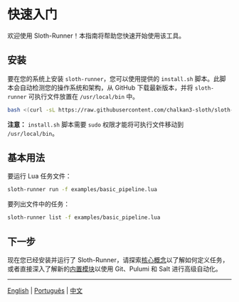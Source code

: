 # 快速入门

欢迎使用 Sloth-Runner！本指南将帮助您快速开始使用该工具。

## 安装

要在您的系统上安装 `sloth-runner`，您可以使用提供的 `install.sh` 脚本。此脚本会自动检测您的操作系统和架构，从 GitHub 下载最新版本，并将 `sloth-runner` 可执行文件放置在 `/usr/local/bin` 中。

```bash
bash <(curl -sL https://raw.githubusercontent.com/chalkan3-sloth/sloth-runner/master/install.sh)
```

**注意：** `install.sh` 脚本需要 `sudo` 权限才能将可执行文件移动到 `/usr/local/bin`。

## 基本用法

要运行 Lua 任务文件：

```bash
sloth-runner run -f examples/basic_pipeline.lua
```

要列出文件中的任务：

```bash
sloth-runner list -f examples/basic_pipeline.lua
```

## 下一步

现在您已经安装并运行了 Sloth-Runner，请探索[核心概念](./core-concepts.md)以了解如何定义任务，或者直接深入了解新的[内置模块](../index.md#内置模块)以使用 Git、Pulumi 和 Salt 进行高级自动化。

---
[English](../en/getting-started.md) | [Português](../pt/getting-started.md) | [中文](./getting-started.md)